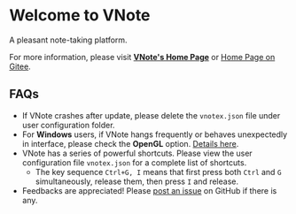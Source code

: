 # Welcome to VNote
A pleasant note-taking platform.

For more information, please visit [**VNote's Home Page**](https://vnotex.github.io/vnote) or [Home Page on Gitee](https://tamlok.gitee.io/vnote).

## FAQs
* If VNote crashes after update, please delete the `vnotex.json` file under user configuration folder.
* For **Windows** users, if VNote hangs frequently or behaves unexpectedly in interface, please check the **OpenGL** option. [Details here](https://github.com/vnotex/vnote/issues/853).
* VNote has a series of powerful shortcuts. Please view the user configuration file `vnotex.json` for a complete list of shortcuts.
    * The key sequence `Ctrl+G, I` means that first press both `Ctrl` and `G` simultaneously, release them, then press `I` and release.
* Feedbacks are appreciated! Please [post an issue](https://github.com/vnotex/vnote/issues) on GitHub if there is any.

